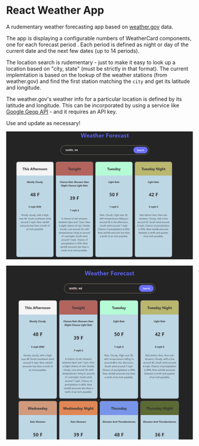 # React Weather App

A rudementary weather forecasting app based on [weather.gov](https://www.weather.gov/documentation/services-web-api) data.

The app is displaying a configurable numbers of WeatherCard components, one for each forecast period .  Each period is defined as night or day of the current date and the next few dates (up to 14 periods).

The location search is rudementary - just to make it easy to look up a location based on "city, state" (must be strictly in that format).  The current implemtation is based on the lookup of the weather stations (from weather.gov) and find the first station matching the `city` and get its latitude and longitude.

The weather.gov's weather info for a particular location is defined by its latitude and longitude.  This can be incorporated by using a service like [Google Geop API](https://developers.google.com/maps/documentation/geocoding/overview) - and it requires an API key.

Use and update as necessary!

![weather app with 4 forecast periods](weather-app-4-periods.png)

![weather app with 8 forecast periods](weather-app.png)

